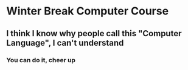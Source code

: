 # Winter Break Computer Course
## I think I know why people call this "Computer Language", I can't understand
### You can do it, cheer up
